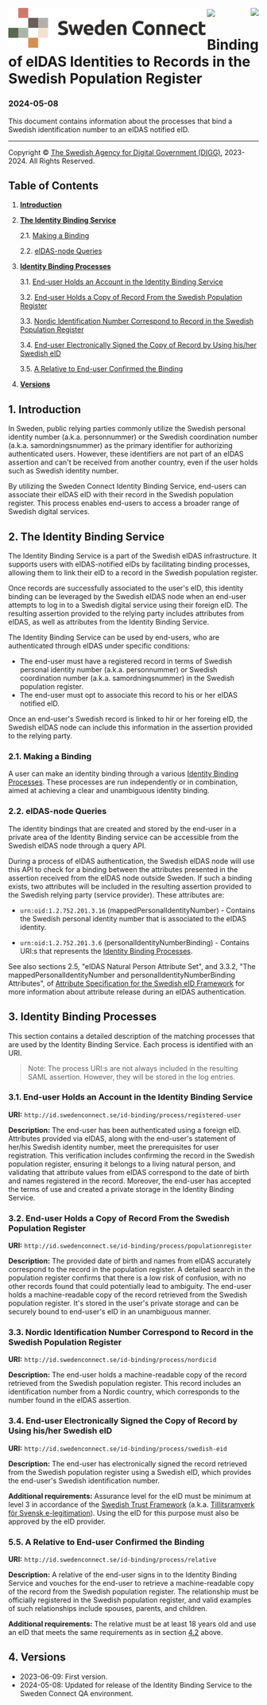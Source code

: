 
<p>
<img align="left" src="img/sweden-connect.png"></img>
<img align="right" src="img/digg_centered.png"></img>
</p>
<p>
<img align="center" src="img/transparent.png"></img>
</p>

# Binding of eIDAS Identities to Records in the Swedish Population Register

### 2024-05-08

This document contains information about the processes that bind a Swedish identification number to an eIDAS notified eID.

---

<p class="copyright-statement">
Copyright &copy; <a href="https://www.digg.se">The Swedish Agency for Digital Government (DIGG)</a>, 
2023-2024. All Rights Reserved.
</p>

## Table of Contents

1. [**Introduction**](#introduction)

2. [**The Identity Binding Service**](#the-identity-binding-service)

    2.1. [Making a Binding](#making-a-binding)
    
    2.2. [eIDAS-node Queries](#eidas-node-queries)
    
3. [**Identity Binding Processes**](#identity-binding-processes)

    3.1. [End-user Holds an Account in the Identity Binding Service](#identity-binding-user)

    3.2. [End-user Holds a Copy of Record From the Swedish Population Register](#population-register)
    
    3.3. [Nordic Identification Number Correspond to Record in the Swedish Population Register](#nordic-id)

    3.4. [End-user Electronically Signed the Copy of Record by Using his/her Swedish eID](#user-with-swedish-eid)
    
    3.5. [A Relative to End-user Confirmed the Binding](#confirmed-by-relative)
 
4. [**Versions**](#versions)
    
<a name="introduction"></a>
## 1. Introduction

In Sweden, public relying parties commonly utilize the Swedish personal identity number (a.k.a. personnummer) or the Swedish coordination number (a.k.a. samordningsnummer) as the primary identifier for authorizing authenticated users. However, these identifiers are not part of an eIDAS assertion and can't be received from another country, even if the user holds such as Swedish identity number.

By utilizing the Sweden Connect Identity Binding Service, end-users can associate their eIDAS eID with their record in the Swedish population register. This process enables end-users to access a broader range of Swedish digital services. 


<a name="the-identity-binding-service"></a>
## 2. The Identity Binding Service

The Identity Binding Service is a part of the Swedish eIDAS infrastructure. It supports users with eIDAS-notified eIDs by facilitating binding processes, allowing them to link their eID to a record in the Swedish population register.

Once records are successfully associated to the user's eID, this identity binding can be leveraged by the Swedish eIDAS node when an end-user attempts to log in to a Swedish digital service using their foreign eID. The resulting assertion provided to the relying party includes attributes from eIDAS, as well as attributes 
from the Identity Binding Service.

The Identity Binding Service can be used by end-users, who are authenticated through eIDAS under specific conditions:

- The end-user must have a registered record in terms of Swedish personal identity number (a.k.a. personnummer) or Swedish coordination number (a.k.a. samordningsnummer) in the Swedish population register.
- The end-user must opt to associate this record to his or her eIDAS notified eID.

Once an end-user's Swedish record is linked to hir or her foreing eID, the Swedish eIDAS node can include this information in the assertion provided to the relying party.


<a name="making-a-binding"></a>
### 2.1. Making a Binding

A user can make an identity binding through a various [Identity Binding Processes](#identity-binding-processes). These processes are run independently or in combination, aimed at achieving a clear and unambiguous identity binding.
    
<a name="eidas-node-queries"></a>
### 2.2. eIDAS-node Queries

The identity bindings that are created and stored by the end-user in a private area of the Identity Binding service can be accessible from the Swedish eIDAS node through a query API. 

During a process of eIDAS authentication, the Swedish eIDAS node will use this API to check for a binding between the attributes presented in the assertion received from the eIDAS node outside Sweden. If such a binding exists, two attributes will be included in the resulting assertion provided to the Swedish relying 
party (service provider). These attributes are:

- `urn:oid:1.2.752.201.3.16` (mappedPersonalIdentityNumber) - Contains the Swedish
personal identity number that is associated to the eIDAS identity.

- `urn:oid:1.2.752.201.3.6` (personalIdentityNumberBinding) - Contains URI:s that represents the [Identity Binding Processes](#identity-binding-processes).

See also sections 2.5, "eIDAS Natural Person Attribute Set", and 3.3.2, "The mappedPersonalIdentityNumber and personalIdentityNumberBinding Attributes", of [Attribute Specification for the Swedish eID Framework](https://docs.swedenconnect.se/technical-framework/updates/04_-_Attribute_Specification_for_the_Swedish_eID_Framework.html) for more information about attribute release during an eIDAS authentication.

    
<a name="identity-binding-processes"></a>
## 3. Identity Binding Processes

This section contains a detailed description of the matching processes that are used by the Identity Binding Service. Each process is identified with an URI.

> Note: The process URI:s are not always included in the resulting SAML assertion. However, they will be stored in the log entries.


<a name="#identity-binding-user"></a>
### 3.1. End-user Holds an Account in the Identity Binding Service

**URI:** `http://id.swedenconnect.se/id-binding/process/registered-user`

**Description:** The end-user has been authenticated using a foreign eID. Attributes provided via eIDAS, along with the end-user's statement of her/his Swedish identity number, meet the prerequisites for user registration. This verification includes confirming the record in the Swedish population register, ensuring it belongs to a living natural person, and validating that attribute values from eIDAS correspond to the date of birth and names registered in the record. Moreover, the end-user has accepted the terms of use and created a private storage in the Identity Binding Service.


<a name="population-register"></a>
### 3.2. End-user Holds a Copy of Record From the Swedish Population Register

**URI:** `http://id.swedenconnect.se/id-binding/process/populationregister`

**Description:** The provided date of birth and names from eIDAS accurately correspond to the record in the population register. A detailed search in the population register confirms that there is a low risk of confusion, with no other records found that could potentially lead to ambiguity. The end-user holds a 
machine-readable copy of the record retrieved from the Swedish population register. It's stored in the user's private storage and can be securely bound to end-user's eID in an unambiguous manner.


<a name="nordic-id"></a>
### 3.3. Nordic Identification Number Correspond to Record in the Swedish Population Register

**URI:** `http://id.swedenconnect.se/id-binding/process/nordicid`

**Description:** The end-user holds a machine-readable copy of the record retrieved from the Swedish population register. This record includes an identification number from a Nordic country, which corresponds to the number found in the eIDAS assertion.


<a name="user-with-swedish-eid"></a>
### 3.4. End-user Electronically Signed the Copy of Record by Using his/her Swedish eID

**URI:** `http://id.swedenconnect.se/id-binding/process/swedish-eid`

**Description:** The end-user has electronically signed the record retrieved from the Swedish population register using a Swedish eID, which provides the end-user's Swedish identification number.

**Additional requirements:** Assurance level for the eID must be minimum at level 3 in accordance of the 
[Swedish Trust Framework](https://www.digg.se/digitala-tjanster/e-legitimering/tillitsnivaer-for-e-legitimering/tillitsramverk-for-svensk-e-legitimation) 
(a.k.a. [Tillitsramverk för Svensk e-legitimation](https://www.digg.se/digitala-tjanster/e-legitimering/tillitsnivaer-for-e-legitimering/tillitsramverk-for-svensk-e-legitimation)). 
Using the eID for this purpose must also be approved by the eID provider.
    
<a name="confirmed-by-relative"></a>
### 5.5. A Relative to End-user Confirmed the Binding

**URI:** `http://id.swedenconnect.se/id-binding/process/relative`

**Description:** A relative of the end-user signs in to the Identity Binding Service and vouches for the end-user to retrieve a machine-readable copy of the record from the Swedish population register. The relationship must be officially registered in the Swedish population register, and valid examples 
of such relationships include spouses, parents, and children.

**Additional requirements:** The relative must be at least 18 years old and use an eID that meets the same requirements as in section [4.2](#user-with-swedish-eid) above.


<a name="versions"></a>
## 4. Versions

- 2023-06-09: First version.
- 2024-05-08: Updated for release of the Identity Binding Service to the Sweden Connect QA environment.
